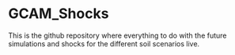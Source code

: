 # GCAM_Shocks

This is the github repository where everything to do with the future simulations
and shocks for the different soil scenarios live. 